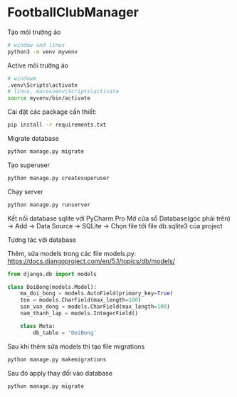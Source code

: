 # FootballClubManager

Tạo môi trường ảo
```bash
# window and linux
python3 -m venv myvenv
```

Active môi trường ảo
```bash
# windowm
.venv\Scripts\activate
# linux, macosvenv\Scripts\activate
source myvenv/bin/activate
``` 

Cài đặt các package cần thiết:
```bash
pip install -r requirements.txt
```

Migrate database
```bash
python manage.py migrate
```

Tạo superuser
```bash
python manage.py createsuperuser
```

Chạy server
```bash
python manage.py runserver
```
Kết nối database sqlite với PyCharm Pro
Mở cửa sổ Database(góc phải trên) -> Add -> Data Source -> SQLite -> Chọn file tới file db.sqlite3 của project

Tương tác với database

Thêm, sửa models trong các file models.py: https://docs.djangoproject.com/en/5.1/topics/db/models/
```python
from django.db import models

class DoiBong(models.Model):
    ma_doi_bong = models.AutoField(primary_key=True)
    ten = models.CharField(max_length=100)
    san_van_dong = models.CharField(max_length=100)
    nam_thanh_lap = models.IntegerField()

    class Meta:
        db_table = 'DoiBong'
```

Sau khi thêm sửa models thì tạo file migrations
```bash
python manage.py makemigrations
```

Sau đó apply thay đổi vào database
```bash
python manage.py migrate
```
